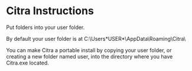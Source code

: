 # Citra Instructions

Put folders into your user folder.

By default your user folder is at C:\Users\*USER*\AppData\Roaming\Citra\

You can make Citra a portable install by copying your user folder, or creating a new folder named user, into the directory where you have Citra.exe located.